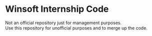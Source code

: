 # Winsoft Internship Code


Not an official repository just for management purposes.<br>
Use this repository for unofficial purposes and to merge up the code.<br>
